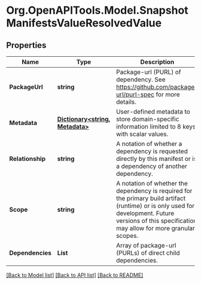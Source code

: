 # Org.OpenAPITools.Model.SnapshotManifestsValueResolvedValue

## Properties

Name | Type | Description | Notes
------------ | ------------- | ------------- | -------------
**PackageUrl** | **string** | Package-url (PURL) of dependency. See https://github.com/package-url/purl-spec for more details. | [optional] 
**Metadata** | [**Dictionary<string, Metadata>**](Metadata.md) | User-defined metadata to store domain-specific information limited to 8 keys with scalar values. | [optional] 
**Relationship** | **string** | A notation of whether a dependency is requested directly by this manifest or is a dependency of another dependency. | [optional] 
**Scope** | **string** | A notation of whether the dependency is required for the primary build artifact (runtime) or is only used for development. Future versions of this specification may allow for more granular scopes. | [optional] 
**Dependencies** | **List<string>** | Array of package-url (PURLs) of direct child dependencies. | [optional] 

[[Back to Model list]](../README.md#documentation-for-models) [[Back to API list]](../README.md#documentation-for-api-endpoints) [[Back to README]](../README.md)

